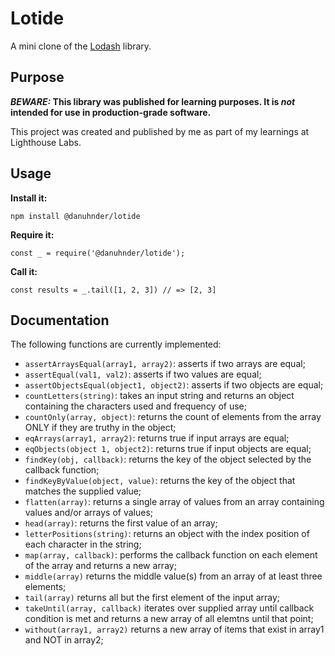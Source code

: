 # Lotide

A mini clone of the [Lodash](https://lodash.com) library.

## Purpose

**_BEWARE:_ This library was published for learning purposes. It is _not_ intended for use in production-grade software.**

This project was created and published by me as part of my learnings at Lighthouse Labs. 

## Usage

**Install it:**

`npm install @danuhnder/lotide`

**Require it:**

`const _ = require('@danuhnder/lotide');`

**Call it:**

`const results = _.tail([1, 2, 3]) // => [2, 3]`

## Documentation

The following functions are currently implemented:

* `assertArraysEqual(array1, array2)`: asserts if two arrays are equal;
* `assertEqual(val1, val2)`: asserts if two values are equal;
* `assertObjectsEqual(object1, object2)`: asserts if two objects are equal;
* `countLetters(string)`: takes an input string and returns an object containing the characters used and frequency of use;
* `countOnly(array, object)`: returns the count of elements from the array ONLY if they are truthy in the object;
* `eqArrays(array1, array2)`: returns true if input arrays are equal;
* `eqObjects(object 1, object2)`: returns true if input objects are equal;
* `findKey(obj, callback)`: returns the key of the object selected by the callback function;
* `findKeyByValue(object, value)`: returns the key of the object that matches the supplied value;
* `flatten(array)`: returns a single array of values from an array containing values and/or arrays of values;
* `head(array)`: returns the first value of an array;
* `letterPositions(string)`: returns an object with the index position of each character in the string;
* `map(array, callback)`: performs the callback function on each element of the array and returns a new array;
* `middle(array)` returns the middle value(s) from an array of at least three elements;
* `tail(array)` returns all but the first element of the input array;
* `takeUntil(array, callback)` iterates over supplied array until callback condition is met and returns a new array of all elemtns until that point;
* `without(array1, array2)` returns a new array of items that exist in array1 and NOT in array2;
